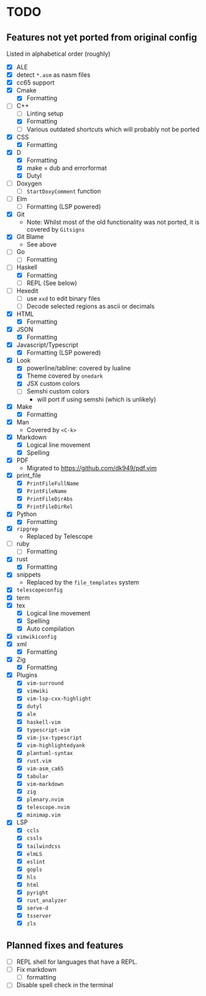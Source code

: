 # TODO

## Features not yet ported from original config

Listed in alphabetical order (roughly)

* [X] ALE
* [X] detect `*.asm` as nasm files
* [X] cc65 support
* [X] Cmake
    * [X] Formatting
* [ ] C++
    * [ ] Linting setup
    * [X] Formatting
    * [ ] Various outdated shortcuts which will probably not be ported
* [X] CSS
    * [X] Formatting
* [X] D
    * [X] Formatting
    * [X] make = dub and errorformat
    * [X] Dutyl
* [ ] Doxygen
    * [ ] `StartDoxyComment` function
* [ ] Elm
    * [ ] Formatting (LSP powered)
* [X] Git
    * Note: Whilst most of the old functionality was not ported, it is covered
        by `Gitsigns`
* [X] Git Blame
    * See above
* [ ] Go
    * [ ] Formatting
* [ ] Haskell
    * [X] Formatting
    * [ ] REPL (See below)
* [ ] Hexedit
    * [ ] use `xxd` to edit binary files
    * [ ] Decode selected regions as ascii or decimals
* [X] HTML
    * [X] Formatting
* [X] JSON
    * [X] Formatting
* [X] Javascript/Typescript
    * [X] Formatting (LSP powered)
* [X] Look
    * [X] powerline/tabline: covered by lualine
    * [X] Theme covered by `onedark`
    * [X] JSX custom colors
    * [ ] Semshi custom colors
      * will port if using semshi (which is unlikely)
* [X] Make
    * [X] Formatting
* [X] Man
    * Covered by `<C-k>`
* [X] Markdown
    * [X] Logical line movement
    * [X] Spelling
* [X] PDF
    * Migrated to <https://github.com/dk949/pdf.vim>
* [X] print_file
    * [X] `PrintFileFullName`
    * [X] `PrintFileName`
    * [X] `PrintFileDirAbs`
    * [X] `PrintFileDirRel`
* [X] Python
    * [X] Formatting
* [X] `ripgrep`
    * Replaced by Telescope
* [ ] ruby
    * [ ] Formatting
* [X] rust
    * [X] Formatting
* [X] snippets
    * Replaced by the `file_templates` system
* [X] `telescopeconfig`
* [X] term
* [X] tex
    * [X] Logical line movement
    * [X] Spelling
    * [X] Auto compilation
* [X] `vimwikiconfig`
* [X] xml
    * [X] Formatting
* [X] Zig
    * [X] Formatting

* [X] Plugins
    * [X] `vim-surround`
    * [X] `vimwiki`
    * [X] `vim-lsp-cxx-highlight`
    * [X] `dutyl`
    * [X] `ale`
    * [X] `haskell-vim`
    * [X] `typescript-vim`
    * [X] `vim-jsx-typescript`
    * [X] `vim-highlightedyank`
    * [X] `plantuml-syntax`
    * [X] `rust.vim`
    * [X] `vim-asm_ca65`
    * [X] `tabular`
    * [X] `vim-markdown`
    * [X] `zig`
    * [X] `plenary.nvim`
    * [X] `telescope.nvim`
    * [X] `minimap.vim`
* [X] LSP
    * [X] `ccls`
    * [X] `cssls`
    * [X] `tailwindcss`
    * [X] `elmLS`
    * [X] `eslint`
    * [X] `gopls`
    * [X] `hls`
    * [X] `html`
    * [X] `pyright`
    * [X] `rust_analyzer`
    * [X] `serve-d`
    * [X] `tsserver`
    * [X] `zls`

## Planned fixes and features

* [ ] REPL shell for languages that have a REPL.
* [ ] Fix markdown
  * [ ] formatting
* [ ] Disable spell check in the terminal
